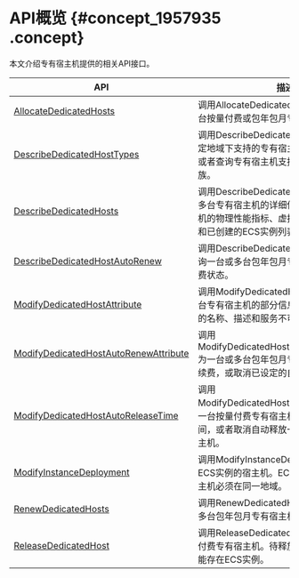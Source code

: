 # API概览 {#concept_1957935 .concept}

本文介绍专有宿主机提供的相关API接口。

|API|描述|
|---|--|
|[AllocateDedicatedHosts](cn.zh-CN/API参考/AllocateDedicatedHosts.md#)|调用AllocateDedicatedHosts创建一台或多台按量付费或包年包月专有宿主机。|
|[DescribeDedicatedHostTypes](cn.zh-CN/API参考/DescribeDedicatedHostTypes.md#)|调用DescribeDedicatedHostTypes查询指定地域下支持的专有宿主机规格详细参数，或者查询专有宿主机支持的ECS实例规格族。|
|[DescribeDedicatedHosts](cn.zh-CN/API参考/DescribeDedicatedHosts.md#)|调用DescribeDedicatedHosts查询一台或多台专有宿主机的详细信息，包括专有宿主机的物理性能指标、虚拟机器码、使用状态和已创建的ECS实例列表等。|
|[DescribeDedicatedHostAutoRenew](cn.zh-CN/API参考/DescribeDedicatedHostAutoRenew.md#)|调用DescribeDedicatedHostAutoRenew查询一台或多台包年包月专有宿主机的自动续费状态。|
|[ModifyDedicatedHostAttribute](cn.zh-CN/API参考/ModifyDedicatedHostAttribute.md#)|调用ModifyDedicatedHostAttribute修改一台专有宿主机的部分信息，包括专有宿主机的名称、描述和服务不可用属性等。|
|[ModifyDedicatedHostAutoRenewAttribute](cn.zh-CN/API参考/ModifyDedicatedHostAutoRenewAttribute.md#)|调用ModifyDedicatedHostAutoRenewAttribute为一台或多台包年包月专有宿主机设置自动续费，或取消已设定的自动续费。|
|[ModifyDedicatedHostAutoReleaseTime](cn.zh-CN/API参考/ModifyDedicatedHostAutoReleaseTime.md#)|调用ModifyDedicatedHostAutoReleaseTime为一台按量付费专有宿主机设定自动释放时间，或者取消自动释放一台按量付费专有宿主机。|
|[ModifyInstanceDeployment](cn.zh-CN/API参考/ModifyInstanceDeployment.md#)|调用ModifyInstanceDeployment修改一台ECS实例的宿主机。ECS实例与目标专有宿主机必须在同一地域。|
|[RenewDedicatedHosts](cn.zh-CN/API参考/RenewDedicatedHosts.md#)|调用RenewDedicatedHosts续费一台或者多台包年包月专有宿主机。|
|[ReleaseDedicatedHost](cn.zh-CN/API参考/ReleaseDedicatedHost.md#)|调用ReleaseDedicatedHost释放一台按量付费专有宿主机。待释放的专有宿主机上不能存在ECS实例。|

